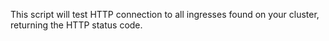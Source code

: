 This script will test HTTP connection to all ingresses found on your cluster, returning the HTTP status code.  
